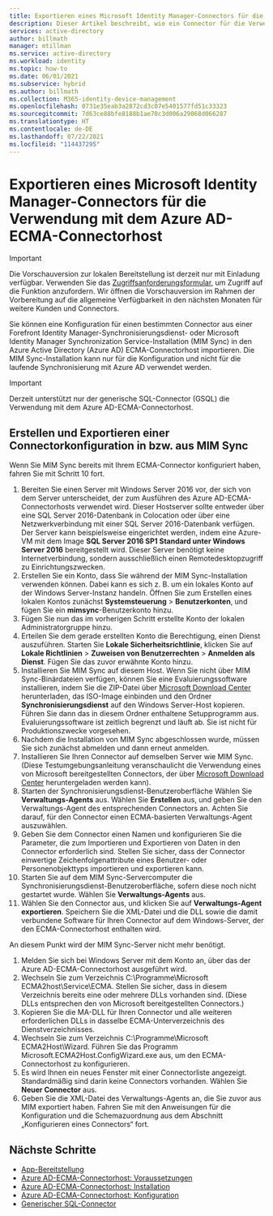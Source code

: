 ```yaml
---
title: Exportieren eines Microsoft Identity Manager-Connectors für die Verwendung mit dem Azure AD-ECMA-Connectorhost
description: Dieser Artikel beschreibt, wie ein Connector für die Verwendung mit dem Azure AD-ECMA-Connectorhost erstellt und aus MIM Sync exportiert werden kann.
services: active-directory
author: billmath
manager: mtillman
ms.service: active-directory
ms.workload: identity
ms.topic: how-to
ms.date: 06/01/2021
ms.subservice: hybrid
ms.author: billmath
ms.collection: M365-identity-device-management
ms.openlocfilehash: 0731e35eab3a2872cd3c07e5401577fd51c33323
ms.sourcegitcommit: 7d63ce88bfe8188b1ae70c3d006a29068d066287
ms.translationtype: HT
ms.contentlocale: de-DE
ms.lasthandoff: 07/22/2021
ms.locfileid: "114437295"
---
```

# <a name="export-a-microsoft-identity-manager-connector-for-use-with-the-azure-ad-ecma-connector-host"></a>Exportieren eines Microsoft Identity Manager-Connectors für die Verwendung mit dem Azure AD-ECMA-Connectorhost

>[!IMPORTANT]
> Die Vorschauversion zur lokalen Bereitstellung ist derzeit nur mit Einladung verfügbar. Verwenden Sie das [Zugriffsanforderungsformular](https://aka.ms/onpremprovisioningpublicpreviewaccess), um Zugriff auf die Funktion anzufordern. Wir öffnen die Vorschauversion im Rahmen der Vorbereitung auf die allgemeine Verfügbarkeit in den nächsten Monaten für weitere Kunden und Connectors.

Sie können eine Konfiguration für einen bestimmten Connector aus einer Forefront Identity Manager-Synchronisierungsdienst- oder Microsoft Identity Manager Synchronization Service-Installation (MIM Sync) in den Azure Active Directory (Azure AD) ECMA-Connectorhost importieren. Die MIM Sync-Installation kann nur für die Konfiguration und nicht für die laufende Synchronisierung mit Azure AD verwendet werden.

>[!IMPORTANT]
>Derzeit unterstützt nur der generische SQL-Connector (GSQL) die Verwendung mit dem Azure AD-ECMA-Connectorhost.

## <a name="create-and-export-a-connector-configuration-in-mim-sync"></a>Erstellen und Exportieren einer Connectorkonfiguration in bzw. aus MIM Sync
Wenn Sie MIM Sync bereits mit Ihrem ECMA-Connector konfiguriert haben, fahren Sie mit Schritt 10 fort.

 1. Bereiten Sie einen Server mit Windows Server 2016 vor, der sich von dem Server unterscheidet, der zum Ausführen des Azure AD-ECMA-Connectorhosts verwendet wird. Dieser Hostserver sollte entweder über eine SQL Server 2016-Datenbank in Colocation oder über eine Netzwerkverbindung mit einer SQL Server 2016-Datenbank verfügen. Der Server kann beispielsweise eingerichtet werden, indem eine Azure-VM mit dem Image **SQL Server 2016 SP1 Standard unter Windows Server 2016** bereitgestellt wird. Dieser Server benötigt keine Internetverbindung, sondern ausschließlich einen Remotedesktopzugriff zu Einrichtungszwecken.
 1. Erstellen Sie ein Konto, dass Sie während der MIM Sync-Installation verwenden können. Dabei kann es sich z. B. um ein lokales Konto auf der Windows Server-Instanz handeln. Öffnen Sie zum Erstellen eines lokalen Kontos zunächst **Systemsteuerung** > **Benutzerkonten**, und fügen Sie ein **mimsync**-Benutzerkonto hinzu.
 1. Fügen Sie nun das im vorherigen Schritt erstellte Konto der lokalen Administratorgruppe hinzu.
 1. Erteilen Sie dem gerade erstellten Konto die Berechtigung, einen Dienst auszuführen. Starten Sie **Lokale Sicherheitsrichtlinie**, klicken Sie auf **Lokale Richtlinien** > **Zuweisen von Benutzerrechten** > **Anmelden als Dienst**. Fügen Sie das zuvor erwähnte Konto hinzu.
 1. Installieren Sie MIM Sync auf diesem Host. Wenn Sie nicht über MIM Sync-Binärdateien verfügen, können Sie eine Evaluierungssoftware installieren, indem Sie die ZIP-Datei über [Microsoft Download Center](https://www.microsoft.com/en-us/download/details.aspx?id=48244) herunterladen, das ISO-Image einbinden und den Ordner **Synchronisierungsdienst** auf den Windows Server-Host kopieren. Führen Sie dann das in diesem Ordner enthaltene Setupprogramm aus. Evaluierungssoftware ist zeitlich begrenzt und läuft ab. Sie ist nicht für Produktionszwecke vorgesehen.
 1. Nachdem die Installation von MIM Sync abgeschlossen wurde, müssen Sie sich zunächst abmelden und dann erneut anmelden.
 1. Installieren Sie Ihren Connector auf demselben Server wie MIM Sync. (Diese Testumgebungsanleitung veranschaulicht die Verwendung eines von Microsoft bereitgestellten Connectors, der über [Microsoft Download Center](https://www.microsoft.com/en-us/download/details.aspx?id=51495) heruntergeladen werden kann).
 1. Starten der Synchronisierungsdienst-Benutzeroberfläche Wählen Sie **Verwaltungs-Agents** aus. Wählen Sie **Erstellen** aus, und geben Sie den Verwaltungs-Agent des entsprechenden Connectors an. Achten Sie darauf, für den Connector einen ECMA-basierten Verwaltungs-Agent auszuwählen.
 1. Geben Sie dem Connector einen Namen und konfigurieren Sie die Parameter, die zum Importieren und Exportieren von Daten in den Connector erforderlich sind. Stellen Sie sicher, dass der Connector einwertige Zeichenfolgenattribute eines Benutzer- oder Personenobjekttyps importieren und exportieren kann.
 1. Starten Sie auf dem MIM Sync-Servercomputer die Synchronisierungsdienst-Benutzeroberfläche, sofern diese noch nicht gestartet wurde. Wählen Sie **Verwaltungs-Agents** aus.
 1. Wählen Sie den Connector aus, und klicken Sie auf **Verwaltungs-Agent exportieren**. Speichern Sie die XML-Datei und die DLL sowie die damit verbundene Software für Ihren Connector auf dem Windows-Server, der den ECMA-Connectorhost enthalten wird.

An diesem Punkt wird der MIM Sync-Server nicht mehr benötigt.

 1. Melden Sie sich bei Windows Server mit dem Konto an, über das der Azure AD-ECMA-Connectorhost ausgeführt wird.
 1. Wechseln Sie zum Verzeichnis C:\Programme\Microsoft ECMA2host\Service\ECMA. Stellen Sie sicher, dass in diesem Verzeichnis bereits eine oder mehrere DLLs vorhanden sind. (Diese DLLs entsprechen den von Microsoft bereitgestellten Connectors.)
 1. Kopieren Sie die MA-DLL für Ihren Connector und alle weiteren erforderlichen DLLs in dasselbe ECMA-Unterverzeichnis des Dienstverzeichnisses.
 1. Wechseln Sie zum Verzeichnis C:\Programme\Microsoft ECMA2Host\Wizard. Führen Sie das Programm Microsoft.ECMA2Host.ConfigWizard.exe aus, um den ECMA-Connectorhost zu konfigurieren.
 1. Es wird Ihnen ein neues Fenster mit einer Connectorliste angezeigt. Standardmäßig sind darin keine Connectors vorhanden. Wählen Sie **Neuer Connector** aus.
 1. Geben Sie die XML-Datei des Verwaltungs-Agents an, die Sie zuvor aus MIM exportiert haben. Fahren Sie mit den Anweisungen für die Konfiguration und die Schemazuordnung aus dem Abschnitt „Konfigurieren eines Connectors“ fort.

## <a name="next-steps"></a>Nächste Schritte

- [App-Bereitstellung](user-provisioning.md)
- [Azure AD-ECMA-Connectorhost: Voraussetzungen](on-premises-ecma-prerequisites.md)
- [Azure AD-ECMA-Connectorhost: Installation](on-premises-ecma-install.md)
- [Azure AD-ECMA-Connectorhost: Konfiguration](on-premises-ecma-configure.md)
- [Generischer SQL-Connector](on-premises-sql-connector-configure.md)
